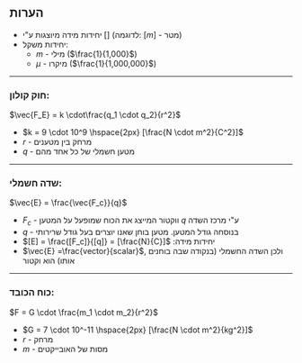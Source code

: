 ## הערות

 - יחידות מידה מיוצגות ע"י $[]$ (לדוגמה: $[m]$ - מטר)
 - יחידות משקל:
   - $m$ - מילי ($\frac{1}{1,000}$)
   - $µ$ - מיקרו ($\frac{1}{1,000,000}$)

---

### חוק קולון:

$\vec{F_E} = k \cdot\frac{q_1 \cdot q_2}{r^2}$

 - $k = 9 \cdot 10^9 \hspace{2px} [\frac{N \cdot m^2}{C^2}]$
 - $r$ - מרחק בין מטענים
 - $q$ - מטען חשמלי של כל אחד מהם
---

### שדה חשמלי:

$\vec{E} = \frac{\vec{F_c}}{q}$

 - $F_c$ - ווקטור המייצג את הכוח שמופעל על המטען $q$ ע"י מרכז השדה
 - $q$ - בנוסחה גודל המטען. מטען בוחן שאנו יוצרים בעל גודל שרירותי
 - $[E] = \frac{[F_c]}{[q]} = [\frac{N}{C}]$ :יחידות מידה
 - $\vec{E} =\frac{vector}{scalar}$, ולכן  השדה החשמלי (בנקודה שבה בוחנים אותו) הוא וקטור
---
### כוח הכובד:

$F = G \cdot \frac{m_1 \cdot m_2}{r^2}$

 - $G = 7 \cdot 10^-11 \hspace{2px} [\frac{N \cdot m^2}{kg^2}]$
 - $r$ - מרחק
 - $m$ - מסות של האובייקטים

